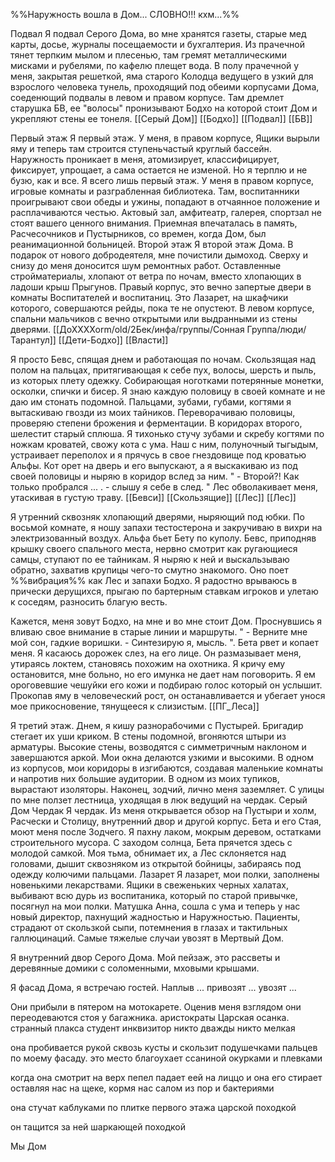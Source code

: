 
%%Наружность вошла в Дом... СЛОВНО!!! кхм...%% 

Подвал
	Я подвал Серого Дома, во мне хранятся газеты, старые мед карты, досье, журналы посещаемости и бухгалтерия. Из прачечной тянет терпким мылом и плесенью, там гремят металлическими мисками и рубелями, по кафелю плещет вода. В полу прачечной у меня, закрытая решеткой, яма старого Колодца ведущего в узкий для взрослого человека тунель, проходящий под обеими корпусами Дома, соеденющий подвалы в левом и правом корпусе. Там дремлет старушка БВ, ее "волосы" пронизывают Бодхо на которой стоит Дом и укрепляют стены ее тонеля. 
	[[Серый Дом]] [[Бодхо]] [[Подвал]] [[БВ]]

Первый этаж
	Я первый этаж. У меня, в правом корпусе, Ящики вырыли яму и теперь там строится ступеньчастый круглый бассейн. Наружность проникает в меня, атомизирует, классифицирует, фиксирует, упрощает, а сама остается не изменой. Но я терплю и не бузю, как и все. Я всего лишь первый этаж. У меня в правом корпусе, игровые комнаты и разграбленная библиотека. Там, воспитанники проигрывают свои обеды и ужины, попадают в отчаянное положение и расплачиваются честью. Актовый зал, амфитеатр, галерея, спортзал не стоят вашего ценного внимания. Приемная впечаталась в память, Расчесочников и Пустырников, со времен, когда Дом, был реанимационной больницей.
Второй этаж
	Я второй этаж Дома. В подарок от нового добродеятеля, мне почистили дымоход. Сверху и снизу до меня доносится шум ремонтных работ. Оставленные стройматериалы, хлопают от ветра по ночам, вместо хлопающих в ладоши крыш Прыгунов. Правый корпус, это вечно запертые двери в комнаты Воспитателей и воспитаниц. Это Лазарет, на шкафчики которого, совершаются рейды, пока те не опустеют. В левом корпусе, спальни мальчиков с вечно открытыми или выдранными из стены дверями. 
[[ДоХХХХоrm/old/2Бек/инфа/группы/Сонная Группа/люди/Тарантул]] [[Дети-Бодхо]] [[Власти]] 

Я просто Бевс, спящая днем и работающая по ночам. Скользящая над полом на пальцах, притягивающая к себе пух, волосы, шерсть и пыль, из которых плету одежку. Собирающая ноготками потерянные монетки, осколки, спички и бисер. Я знаю каждую половицу в своей комнате и не даю им стонать подомной. Пальцами, зубами, губами, когтями я вытаскиваю гвозди из моих тайников. Переворачиваю половицы, проверяю степени брожения и ферментации. В коридорах второго, шелестит старый сплюша. Я тихонько стучу зубами и скребу когтями по ножкам кроватей, свожу кота с ума. Наш с ним, полуночный тыгыдым, устраивает переполох и я прячусь в свое гнездовище под кроватью Альфы. Кот орет на дверь и его выпускают, а я выскакиваю из под своей половицы и ныряю в коридор вслед за ним. " - Второй?! Как только пробрался ... . - слышу я себе в след. " Лес обволакивает меня, утаскивая в густую траву.
[[Бевси]] [[Скользящие]]  [[Лес]] [[Лес]] 

Я утренний сквозняк хлопающий дверями, ныряющий под юбки. По восьмой комнате, я ношу запахи тестостерона и закручиваю в вихри на электризованный воздух. Альфа бьет Бету по куполу. Бевс, приподняв крышку своего спального места, нервно смотрит как ругающиеся самцы, ступают по ее тайникам. Я ныряю к ней и выскальзываю обратно, захватив крупицы чего-то смутно знакомого. Оно поет %%вибрация%% как Лес и запахи Бодхо. Я радостно врываюсь в прически дерущихся, прыгаю по бартерным ставкам игроков и улетаю к соседям, разносить благую весть.

Кажется, меня зовут Бодхо, на мне и во мне стоит Дом. Проснувшись я вливаю свое внимание в старые линии и маршруты. " - Верните мне мой сон, гадкие воришки. - Синтезирую я, мысль. ". Бета рвет и копает меня. Я касаюсь дорожек слез, на его лице. Он размазывает меня, утираясь локтем, становясь похожим на охотника. Я кричу ему остановится, мне больно, но его имунка не дает нам поговорить. Я ем ороговевшие чешуйки его кожи и подбираю голос который он услышит. Прокопав яму в человеческий рост, он останавливается и убегает унося мое прикосновение, тянущееся к слизистым.
[[ПГ_Леса]]

Я третий этаж. Днем, я кишу разнорабочими с Пустырей. Бригадир стегает их уши криком. В стены подомной, вгоняются штыри из арматуры. Высокие стены, возводятся с симметричным наклоном и завершаются аркой. Мои окна делаются узкими и высокими. В одном из корпусов, мои коридоры в изгибаются, создавая маленькие комнаты и напротив них большие аудитории. В одном из моих тупиков, вырастают изоляторы. Наконец, зодчий, лично меня заземляет. С улицы по мне ползет лестница, уходящая в люк ведущий на чердак.
Серый Дом
Чердак
	Я чердак. Из меня открывается обзор на Пустыри и холм, Расчески и Столицу, внутренний двор и другой корпус. Бета и его Стая, моют меня после Зодчего. Я пахну лаком, мокрым деревом, остатками строительного мусора.
	С заходом солнца, Бета прячется здесь с молодой самкой. Моя тьма, обнимает их, а Лес склоняется над головами, дышит сквозняком из открытой бойницы, забираясь под одежду колючими пальцами.
Лазарет
	Я лазарет, мои полки, заполнены новенькими лекарствами. Ящики в свеженьких черных халатах, выбивают всю дурь из воспитаника, который по старой привычке, посягнул на мои полки.
	Матушка Анна, сошла с ума и теперь у нас новый директор, пахнущий жадностью и Наружностью.
	Пациенты, страдают от скользкой сыпи, потемнения в глазах и тактильных галлюцинаций. Самые тяжелые случаи увозят в Мертвый Дом.

Я внутренний двор Серого Дома. Мой пейзаж, это рассветы и деревянные домики с соломенными, мховыми крышами.

Я фасад Дома, я встречаю гостей.  Наплыв ... привозят ... увозят ... 



Они прибыли в пятером на мотокарете. Оценив меня взглядом они переодеваются стоя у багажника. 
аристократы
Царская осанка. 	
странный плакса студент инквизитор
никто 
дважды никто 
мелкая

она пробивается рукой сквозь кусты и скользит подушечками пальцев по моему фасаду. это место благоухает ссаниной окурками и плевками

когда она смотрит на верх пепел падает еей на лиццо и она его стирает оставляя нас на щеке, кормя нас салом из пор и бактериями

она стучат каблуками по плитке первого этажа царской походкой

он тащится за ней шаркающей походкой


Мы Дом


